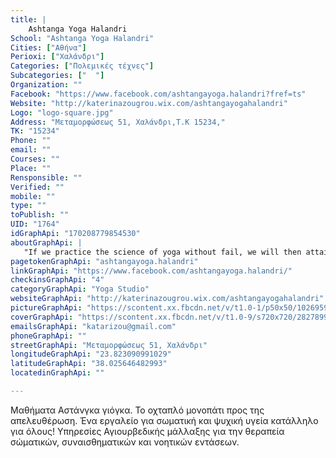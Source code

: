 ```yaml
---
title: |
    Ashtanga Yoga Halandri
School: "Ashtanga Yoga Halandri"
Cities: ["Αθήνα"]
Perioxi: ["Χαλάνδρι"]
Categories: ["Πολεμικές τέχνες"]
Subcategories: ["  "]
Organization: ""
Facebook: "https://www.facebook.com/ashtangayoga.halandri?fref=ts"
Website: "http://katerinazougrou.wix.com/ashtangayogahalandri"
Logo: "logo-square.jpg"
Address: "Μεταμορφώσεως 51, Χαλάνδρι,T.K 15234,"
TK: "15234"
Phone: ""
email: ""
Courses: ""
Place: ""
Rensponsible: ""
Verified: ""
mobile: ""
type: ""
toPublish: ""
UID: "1764"
idGraphApi: "170208779854530"
aboutGraphApi: | 
   "If we practice the science of yoga without fail, we will then attain physical, mental and spiritual happiness, and our minds will flood toward the Self. "
pagetokenGraphApi: "ashtangayoga.halandri"
linkGraphApi: "https://www.facebook.com/ashtangayoga.halandri/"
checkinsGraphApi: "4"
categoryGraphApi: "Yoga Studio"
websiteGraphApi: "http://katerinazougrou.wix.com/ashtangayogahalandri"
pictureGraphApi: "https://scontent.xx.fbcdn.net/v/t1.0-1/p50x50/10269592_235188850023189_8445594276937145502_n.jpg?oh=41c8c4d1ddd4c92e884b9a58d3a7b905&amp;oe=5B02B29A"
coverGraphApi: "https://scontent.xx.fbcdn.net/v/t1.0-9/s720x720/28278996_861371824071552_6973270928434251393_n.jpg?oh=19f0f4f1c2b7dcabee417d1138dd005c&amp;oe=5B002A37"
emailsGraphApi: "katarizou@gmail.com"
phoneGraphApi: ""
streetGraphApi: "Μεταμορφώσεως 51, Χαλάνδρι"
longitudeGraphApi: "23.823090991029"
latitudeGraphApi: "38.025646482993"
locatedinGraphApi: ""

---
```


Μαθήματα Αστάνγκα γιόγκα. Το οχταπλό μονοπάτι προς της απελευθέρωση. Ένα εργαλείο για σωματική και ψυχική υγεία κατάλληλο για όλους! Υπηρεσίες Αγιουρβεδικής μάλλαξης για την θεραπεία σώματικών, συναισθηματικών και νοητικών εντάσεων.

